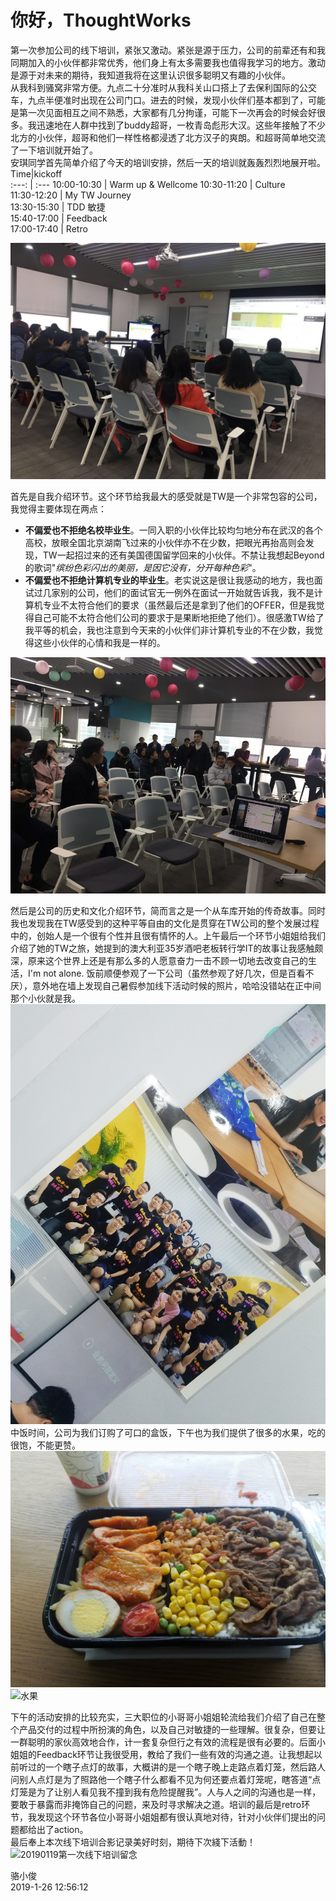 # 你好，ThoughtWorks
第一次参加公司的线下培训，紧张又激动。紧张是源于压力，公司的前辈还有和我同期加入的小伙伴都非常优秀，他们身上有太多需要我也值得我学习的地方。激动是源于对未来的期待，我知道我将在这里认识很多聪明又有趣的小伙伴。  
从我科到骚窝非常方便。九点二十分准时从我科关山口搭上了去保利国际的公交车，九点半便准时出现在公司门口。进去的时候，发现小伙伴们基本都到了，可能是第一次见面相互之间不熟悉，大家都有几分拘谨，可能下一次再会的时候会好很多。我迅速地在人群中找到了buddy超哥，一枚青岛彪形大汉。这些年接触了不少北方的小伙伴，超哥和他们一样性格都浸透了北方汉子的爽朗。和超哥简单地交流了一下培训就开始了。  
安琪同学首先简单介绍了今天的培训安排，然后一天的培训就轰轰烈烈地展开啦。
Time|kickoff            
:---: | :--- 
10:00-10:30 | Warm up & Wellcome 
10:30-11:20 | Culture            
11:30-12:20 | My TW Journey      
13:30-15:30 | TDD 敏捷           
15:40-17:00 | Feedback           
17:00-17:40 | Retro              

![培训安排](https://github.com/Galileo2010/TW-MarkdownAndGit/blob/master/img/%E5%9F%B9%E8%AE%AD%E5%AE%89%E6%8E%92.jpg?raw=true)

首先是自我介绍环节。这个环节给我最大的感受就是TW是一个非常包容的公司，我觉得主要体现在两点：
* **不偏爱也不拒绝名校毕业生**。一同入职的小伙伴比较均匀地分布在武汉的各个高校，放眼全国北京湖南飞过来的小伙伴亦不在少数，把眼光再抬高则会发现，TW一起招过来的还有美国德国留学回来的小伙伴。不禁让我想起Beyond的歌词"*缤纷色彩闪出的美丽，是因它没有，分开每种色彩*"。
* **不偏爱也不拒绝计算机专业的毕业生**。老实说这是很让我感动的地方，我也面试过几家别的公司，他们的面试官无一例外在面试一开始就告诉我，我不是计算机专业不太符合他们的要求（虽然最后还是拿到了他们的OFFER，但是我觉得自己可能不太符合他们公司的要求于是果断地拒绝了他们）。很感激TW给了我平等的机会，我也注意到今天来的小伙伴们非计算机专业的不在少数，我觉得这些小伙伴的心情和我是一样的。 

![自我介绍](https://github.com/Galileo2010/TW-MarkdownAndGit/blob/master/img/%E8%87%AA%E6%88%91%E4%BB%8B%E7%BB%8D.jpg?raw=true)

然后是公司的历史和文化介绍环节，简而言之是一个从车库开始的传奇故事。同时我也发现我在TW感受到的这种平等自由的文化是贯穿在TW公司的整个发展过程中的，创始人是一个很有个性并且很有情怀的人。上午最后一个环节小姐姐给我们介绍了她的TW之旅，她提到的澳大利亚35岁酒吧老板转行学IT的故事让我感触颇深，原来这个世界上还是有那么多的人愿意奋力一击不顾一切地去改变自己的生活，I'm not alone. 
饭前顺便参观了一下公司（虽然参观了好几次，但是百看不厌），意外地在墙上发现自己暑假参加线下活动时候的照片，哈哈没错站在正中间那个小伙就是我。
![暑期活动](https://github.com/Galileo2010/TW-MarkdownAndGit/blob/master/img/%E6%9A%91%E6%9C%9F%E6%B4%BB%E5%8A%A8.jpg?raw=true)
中饭时间，公司为我们订购了可口的盒饭，下午也为我们提供了很多的水果，吃的很饱，不能更赞。  
![盒饭](https://github.com/Galileo2010/TW-MarkdownAndGit/blob/master/img/%E7%9B%92%E9%A5%AD.jpg?raw=true)
![水果](https://github.com/Galileo2010/TW-MarkdownAndGit/blob/master/img/%E6%B0%B4%E6%9E%9C.jpg?raw=true)

下午的活动安排的比较充实，三大职位的小哥哥小姐姐轮流给我们介绍了自己在整个产品交付的过程中所扮演的角色，以及自己对敏捷的一些理解。很复杂，但要让一群聪明的家伙高效地合作，计一套复杂但行之有效的流程是很有必要的。后面小姐姐的Feedback环节让我很受用，教给了我们一些有效的沟通之道。让我想起以前听过的一个瞎子点灯的故事，大概讲的是一个瞎子晚上走路点着灯笼，然后路人问别人点灯是为了照路他一个瞎子什么都看不见为何还要点着灯笼呢，瞎答道“点灯笼是为了让别人看见我不撞到我有危险提醒我”。人与人之间的沟通也是一样，要敢于暴露而非掩饰自己的问题，来及时寻求解决之道。培训的最后是retro环节，我发现这个环节各位小哥哥小姐姐都有很认真地对待，针对小伙伴们提出的问题都给出了action。  
最后奉上本次线下培训合影记录美好时刻，期待下次綫下活動！
![20190119第一次线下培训留念](https://github.com/Galileo2010/TW-MarkdownAndGit/blob/master/img/20190119%E7%AC%AC%E4%B8%80%E6%AC%A1%E7%BA%BF%E4%B8%8B%E5%9F%B9%E8%AE%AD%E7%95%99%E5%BF%B5.jpg?raw=true)

骆小俊  
2019-1-26 12:56:12